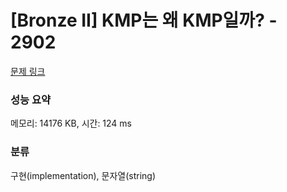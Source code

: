 # [Bronze II] KMP는 왜 KMP일까? - 2902 

[문제 링크](https://www.acmicpc.net/problem/2902) 

### 성능 요약

메모리: 14176 KB, 시간: 124 ms

### 분류

구현(implementation), 문자열(string)

